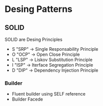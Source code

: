 # Desing Patterns

## SOLID 

SOLID are Desing Principles

- S "SRP" -> Single Responsability Principle
- O "OCP" -> Open Close Principle 
- L "LSP" -> Liskov Substitution Principle 
- I "ISP" -> Iterface Segregation Principle
- D "DIP" -> Dependency Injection Principle

### Builder
- Fluent builder using SELF reference
- Builder Facede
